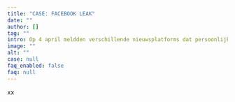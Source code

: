 ```yaml
---
title: "CASE: FACEBOOK LEAK"
date: ""
author: []
tag: ""
intro: Op 4 april meldden verschillende nieuwsplatforms dat persoonlijke gegevens van 533 miljoen Facebook-gebruikers waren uitgelekt. Dit is eigenlijk een niet-rapport, maar het laat zien waar we de grenzen trekken van wat we wel en niet kunnen doen volgens onze gedragscode.
image: ""
alt: ""
case: null
faq_enabled: false
faq: null
---
```

xx
